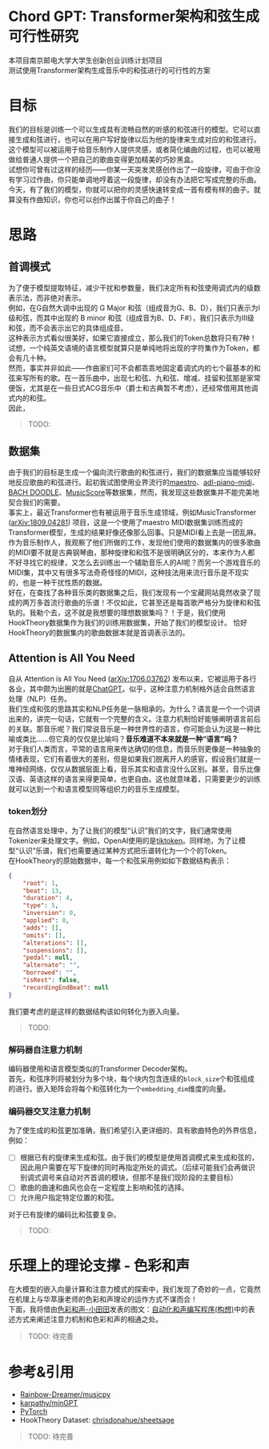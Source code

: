 # Chord GPT: Transformer架构和弦生成可行性研究  
本项目南京邮电大学大学生创新创业训练计划项目  
测试使用Transformer架构生成音乐中的和弦进行的可行性的方案

# 目标
我们的目标是训练一个可以生成具有流畅自然的听感的和弦进行的模型。它可以直接生成和弦进行，也可以在用户写好旋律以后为他的旋律来生成对应的和弦进行。  
这个模型可以被运用于给音乐制作人提供灵感，或者简化编曲的过程，也可以被用做给普通人提供一个把自己的歌曲变得更加精美的巧妙黑盒。  
试想你可曾有过这样的经历——你某一天突发灵感创作出了一段旋律，可由于你没有学习过作曲，你只能单调地哼着这一段旋律，却没有办法把它写成完整的乐曲。今天，有了我们的模型，你就可以把你的灵感快速转变成一首有模有样的曲子。就算没有作曲知识，你也可以创作出属于你自己的曲子！

# 思路
## 首调模式
为了便于模型提取特征，减少干扰和参数量，我们决定所有和弦使用调式内的级数表示法，而非绝对表示。  
例如，在G自然大调中出现的 G Major 和弦（组成音为G、B、D），我们只表示为Ⅰ级和弦，而其中出现的 B minor 和弦（组成音为B、D、F#），我们只表示为Ⅲ级和弦，而不会表示出它的具体组成音。  
这种表示方式看似很美好，如果它直接成立，那么我们的Token总数将只有7种！试想，一个纯英文语境的语言模型就算只是单纯地将出现的字符集作为Token，都会有几十种。  
然而，事实并非如此——作曲家们可不会都乖乖地固定着调式内的七个最基本的和弦来写所有的歌。在一首乐曲中，出现七和弦、九和弦、增减、挂留和弦那是家常便饭，尤其是在一些日式ACG音乐中（爵士和古典暂不考虑），还经常借用其他调式内的和弦。  
因此，
> TODO:

## 数据集
由于我们的目标是生成一个偏向流行歌曲的和弦进行，我们的数据集应当能够较好地反应歌曲的和弦进行。起初我试图使用业界流行的[maestro](https://magenta.tensorflow.org/datasets/maestro)、[adl-piano-midi](https://github.com/lucasnfe/adl-piano-midi)、[BACH DOODLE](https://magenta.tensorflow.org/datasets/bach-doodle)、[MusicScore](https://biboamy.github.io/streaming-demo/main_site/)等数据集，然而，我发现这些数据集并不能完美地契合我们的需要。  
事实上，最近Transformer也有被运用于音乐生成领域，例如MusicTransformer ([arXiv:1809.04281](https://arxiv.org/abs/1809.04281)) 项目，这是一个使用了maestro MIDI数据集训练而成的Transformer模型，生成的结果好像还像那么回事。只是MIDI看上去是一团乱麻。作为音乐制作人，我观察了他们所做的工作，发现他们使用的数据集内的很多歌曲的MIDI要不就是古典钢琴曲，那种旋律和和弦不是很明确区分的，本来作为人都不好寻找它的规律，又怎么去训练出一个辅助音乐人的AI呢？而另一个游戏音乐的MIDI集，其中又有很多写法奇奇怪怪的MIDI，这种技法用来流行音乐是不现实的，也是一种干扰性质的数据。  
好在，在查找了各种音乐类的数据集之后，我们发现有一个宝藏网站竟然收录了现成的两万多首流行歌曲的乐谱！不仅如此，它甚至还是每首歌严格分为旋律和和弦轨的。我勒个去，这不就是我想要的理想数据集吗？！于是，我们使用HookTheory数据集作为我们的训练用数据集，开始了我们的模型设计。
恰好HookTheory的数据集内的歌曲数据本就是首调表示法的。

## Attention is All You Need
自从 Attention is All You Need ([arXiv:1706.03762](https://arxiv.org/abs/1706.03762)) 发布以来，它被运用于各行各业，其中颇为出圈的就是[ChatGPT](https://chatgpt.com)。似乎，这种注意力机制格外适合自然语言处理（NLP）任务。  
我们生成和弦的思路其实和NLP任务是一脉相承的。为什么？语言是一个一个词讲出来的，讲完一句话，它就有一个完整的含义。注意力机制恰好能够阐明语言前后的关联。那音乐呢？我们常说音乐是一种世界性的语言，你可能会认为这是一种比喻或类比……但它真的仅仅是比喻吗？**音乐难道不本来就是一种“语言”吗？**  
对于我们人类而言，平常的语言用来传达确切的信息，而音乐则更像是一种抽象的情绪表现，它们有着很大的差别，但是如果我们脱离开人的感官，假设我们就是一堆神经网络，仅仅从数据层面上看，音乐其实和语言没什么区别。甚至，音乐比像汉语、英语这样的语言来得更简单，也更自由。这也就意味着，只需要更少的训练就可以达到一个和语言模型同等组织力的音乐生成模型。  

### token划分
在自然语言处理中，为了让我们的模型“认识”我们的文字，我们通常使用Tokenizer来处理文字。例如，OpenAI使用的是[tiktoken](https://github.com/openai/tiktoken)。同样地，为了让模型“认识”乐谱，我们也需要通过某种方式把乐谱转化为一个个的Token。  
在HookTheory的原始数据中，每一个和弦采用例如如下数据结构表示：
```json
{
    "root": 1,
    "beat": 13,
    "duration": 4,
    "type": 5,
    "inversion": 0,
    "applied": 0,
    "adds": [],
    "omits": [],
    "alterations": [],
    "suspensions": [],
    "pedal": null,
    "alternate": "",
    "borrowed": "",
    "isRest": false,
    "recordingEndBeat": null
}
```
我们要考虑的是这样的数据结构该如何转化为嵌入向量。
> TODO:

### 解码器自注意力机制
编码器使用和语言模型类似的Transformer Decoder架构。  
首先，和弦序列将被划分为多个块，每个块内包含连续的`block_size`个和弦组成的进行。嵌入矩阵会将每个和弦转化为一个`embedding_dim`维度的向量。

### 编码器交叉注意力机制
为了使生成的和弦更加准确，我们希望引入更详细的、具有歌曲特色的外界信息，例如：
- [ ] 根据已有的旋律来生成和弦。由于我们的模型是使用首调模式来生成和弦的，因此用户需要在写下旋律的同时再指定所处的调式。（后续可能我们会再做识别调式调号来自动对齐首调的模块，但那不是我们现阶段的主要目标）
- [ ] 歌曲的曲速和曲风也会在一定程度上影响和弦的选择。  
- [ ] 允许用户指定特定位置的和弦。

对于已有旋律的编码比和弦要复杂。
> TODO: 

# 乐理上的理论支撑 - 色彩和声
在大模型的嵌入向量计算和注意力模式的探索中，我们发现了奇妙的一点，它竟然在机理上与华萃康老师的色彩和声理论的运作方式不谋而合！  
下面，我将借由[色彩和声-小田田](https://space.bilibili.com/24728563)发表的图文：[自动化和声编写程序(构想)](https://www.bilibili.com/opus/760033156592042018)中的表述方式来阐述注意力机制和色彩和声的相通之处。
> TODO: 待完善

# 参考&引用
- [Rainbow-Dreamer/musicpy](https://github.com/Rainbow-Dreamer/musicpy)
- [karpathy/minGPT](https://github.com/karpathy/minGPT)
- [PyTorch](https://pytorch.org)
- HookTheory Dataset: [chrisdonahue/sheetsage](https://github.com/chrisdonahue/sheetsage) 


> TODO: 待完善
